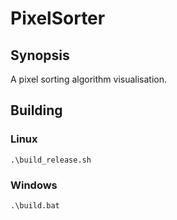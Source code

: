 # PixelSorter

## Synopsis

A pixel sorting algorithm visualisation.

## Building

### Linux
```
.\build_release.sh
```

### Windows
```
.\build.bat
```
